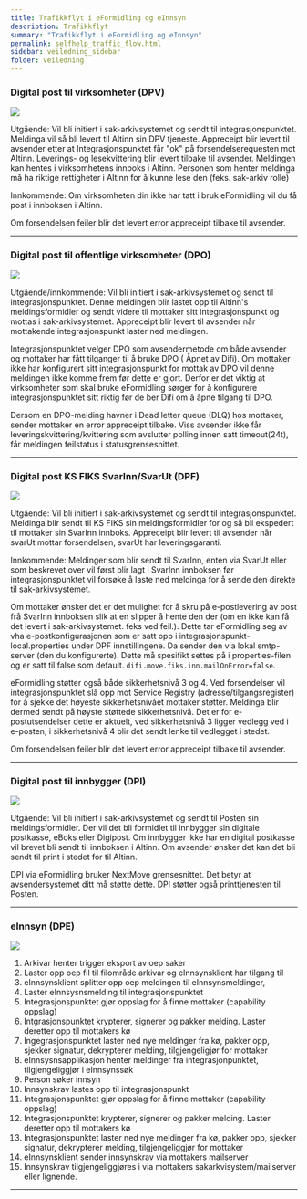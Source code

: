 ```yaml
---
title: Trafikkflyt i eFormidling og eInnsyn
description: Trafikkflyt 
summary: "Trafikkflyt i eFormidling og eInnsyn"
permalink: selfhelp_traffic_flow.html
sidebar: veiledning_sidebar
folder: veiledning
---
```


### Digital post til virksomheter (DPV)
![](https://raw.githubusercontent.com/difi/move-integrasjonspunkt/gh-pages/resources/flyt_dpv.jpg)

Utgående: Vil bli initiert i sak-arkivsystemet og sendt til integrasjonspunktet. Meldinga vil så bli levert til Altinn sin DPV tjeneste. Appreceipt blir levert til avsender etter at Integrasjonspunktet får "ok" på forsendelserequesten mot Altinn. Leverings- og lesekvittering blir levert tilbake til avsender. Meldingen kan hentes i virksomhetens innboks i Altinn. Personen som henter meldinga må ha riktige rettigheter i Altinn for å kunne lese den (feks. sak-arkiv rolle)

Innkommende: Om virksomheten din ikke har tatt i bruk eFormidling vil du få post i innboksen i Altinn. 

Om forsendelsen feiler blir det levert error appreceipt tilbake til avsender.

---

### Digital post til offentlige virksomheter (DPO)
![](https://raw.githubusercontent.com/difi/move-integrasjonspunkt/gh-pages/resources/flyt_dpo.jpg)

Utgående/innkommende: Vil bli initiert i sak-arkivsystemet og sendt til integrasjonspunktet. Denne meldingen blir lastet opp til Altinn's meldingsformidler og sendt videre til mottaker sitt integrasjonspunkt og mottas i sak-arkivsystemet. Appreceipt blir levert til avsender når mottakende integrasjonspunkt laster ned meldingen.

Integrasjonspunktet velger DPO som avsendermetode om både avsender og mottaker har fått tilganger til å bruke DPO ( Åpnet av Difi). Om mottaker ikke har konfigurert sitt integrasjonspunkt for mottak av DPO vil denne meldingen ikke komme frem før dette er gjort. Derfor er det viktig at virksomheter som skal bruke eFormidling sørger for å konfigurere integrasjonspunktet sitt riktig før de ber Difi om å åpne tilgang til DPO. 

Dersom en DPO-melding havner i Dead letter queue (DLQ) hos mottaker, sender mottaker en error appreceipt tilbake. Viss avsender ikke får leveringskvittering/kvittering som avslutter polling innen satt timeout(24t), får meldingen feilstatus i statusgrensesnittet. 

---

### Digital post KS FIKS SvarInn/SvarUt (DPF)
![](https://raw.githubusercontent.com/difi/move-integrasjonspunkt/gh-pages/resources/flyt_dpf.jpg)

Utgående: Vil bli initiert i sak-arkivsystemet og sendt til integrasjonspunktet. Meldinga blir sendt til KS FIKS sin meldingsformidler for og så bli ekspedert til mottaker sin SvarInn innboks. Appreceipt blir levert til avsender når svarUt mottar forsendelsen, svarUt har leveringsgaranti.

Innkommende: Meldinger som blir sendt til SvarInn, enten via SvarUt eller som beskrevet over vil først blir lagt i SvarInn innboksen før integrasjonspunktet vil forsøke å laste ned meldinga for å sende den direkte til sak-arkivsystemet. 

Om mottaker ønsker det er det mulighet for å skru på e-postlevering av post frå SvarInn innboksen slik at en slipper å hente den der (om en ikke kan få det levert i sak-arkivsystemet. feks ved feil.). Dette tar eFormidling seg av vha e-postkonfigurasjonen som er satt opp i integrasjonspunkt-local.properties under DPF innstillingene. Da sender den via lokal smtp-server (den du konfigurerte). Dette må spesifikt settes på i properties-filen og er satt til false som default. ```difi.move.fiks.inn.mailOnError=false```.

eFormidling støtter også både sikkerhetsnivå 3 og 4. Ved forsendelser vil integrasjonspunktet slå opp mot Service Registry (adresse/tilgangsregister) for å sjekke det høyeste sikkerhetsnivået mottaker støtter. Meldinga blir dermed sendt på høyste støttede sikkerhetsnivå.  Det er for e-postutsendelser dette er aktuelt, ved sikkerhetsnivå 3 ligger vedlegg ved i e-posten, i sikkerhetsnivå 4 blir det sendt lenke til vedlegget i stedet. 

Om forsendelsen feiler blir det levert error appreceipt tilbake til avsender.

---

### Digital post til innbygger (DPI)
![](https://raw.githubusercontent.com/difi/move-integrasjonspunkt/gh-pages/resources/flyt_dpi.jpg)

Utgående: Vil bli initiert i sak-arkivsystemet og sendt til Posten sin meldingsformidler. Der vil det bli formidlet til innbygger sin digitale postkasse, eBoks eller Digipost. Om innbygger ikke har en digital postkasse vil brevet bli sendt til innboksen i Altinn. Om avsender ønsker det kan det bli sendt til print i stedet for til Altinn. 

DPI via eFormidling bruker NextMove grensesnittet. Det betyr at avsendersystemet ditt må støtte dette. DPI støtter også printtjenesten til Posten.

---
### eInnsyn (DPE)

![](https://raw.githubusercontent.com/difi/move-integrasjonspunkt/gh-pages/resources/flyt_dpe.png)

1. Arkivar henter trigger eksport av oep saker
2. Laster opp oep fil til filområde arkivar og eInnsynsklient har tilgang til
3. eInnsynsklient splitter opp oep meldingen til eInnsynsmeldinger,
4. Laster eInnsysnsmelding til integrasjonspunktet
5. Integrasjonspunktet gjør oppslag for å finne mottaker (capability oppslag)
6. Intgrasjonspunktet krypterer, signerer og pakker melding. Laster deretter opp til mottakers kø
7. Ingegrasjonspunktet laster ned nye meldinger fra kø, pakker opp, sjekker signatur, dekrypterer melding, tilgjengeligjør for mottaker
8. eInnsysnsapplikasjon henter meldinger fra integrasjonpunktet, tilgjengeliggjør i eInnsynssøk
9. Person søker innsyn
10. Innsynskrav lastes opp til integrasjonspunkt
11. Integrasjonspunktet gjør oppslag for å finne mottaker (capability oppslag)
12. Integrasjonspunktet krypterer, signerer og pakker melding. Laster deretter opp til mottakers kø
13. Integrasjonspunktet laster ned nye meldinger fra kø, pakker opp, sjekker signatur, dekrypterer melding, tilgjengeliggjør for mottaker
14. eInnsynsklient sender innsynskrav via mottakers mailserver
15. Innsynskrav tilgjengeliggjøres i via mottakers sakarkvisystem/mailserver eller lignende.

---

